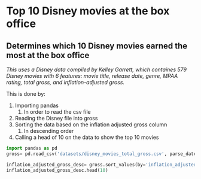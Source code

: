 # Top 10 Disney movies at the box office
## Determines which 10 Disney movies earned the most at the box office
*This uses a Disney data compiled by Kelley Garrett, which containes 579 Disney movies with 6 features: movie title, release date, genre, MPAA rating, total gross, and inflation-adjusted gross.*

This is done by:
1. Importing pandas
    1. In order to read the csv file
2. Reading the Disney file into gross
3. Sorting the data based on the inflation adjusted gross column
    1. In descending order
4. Calling a head of 10 on the data to show the top 10 movies


```python
import pandas as pd
gross= pd.read_csv('datasets/disney_movies_total_gross.csv', parse_dates= ['release_date'])

inflation_adjusted_gross_desc= gross.sort_values(by='inflation_adjusted_gross', ascending=False)
inflation_adjusted_gross_desc.head(10)
```
